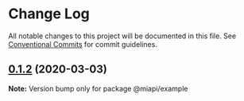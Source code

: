 # Change Log

All notable changes to this project will be documented in this file.
See [Conventional Commits](https://conventionalcommits.org) for commit guidelines.

## [0.1.2](https://github.com/kamontat/miapi/compare/@miapi/example@0.1.1...@miapi/example@0.1.2) (2020-03-03)

**Note:** Version bump only for package @miapi/example

